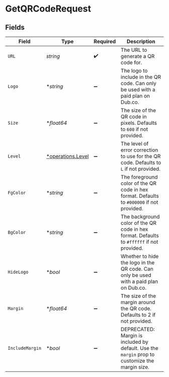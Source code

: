# GetQRCodeRequest


## Fields

| Field                                                                                          | Type                                                                                           | Required                                                                                       | Description                                                                                    |
| ---------------------------------------------------------------------------------------------- | ---------------------------------------------------------------------------------------------- | ---------------------------------------------------------------------------------------------- | ---------------------------------------------------------------------------------------------- |
| `URL`                                                                                          | *string*                                                                                       | :heavy_check_mark:                                                                             | The URL to generate a QR code for.                                                             |
| `Logo`                                                                                         | **string*                                                                                      | :heavy_minus_sign:                                                                             | The logo to include in the QR code. Can only be used with a paid plan on Dub.co.               |
| `Size`                                                                                         | **float64*                                                                                     | :heavy_minus_sign:                                                                             | The size of the QR code in pixels. Defaults to `600` if not provided.                          |
| `Level`                                                                                        | [*operations.Level](../../models/operations/level.md)                                          | :heavy_minus_sign:                                                                             | The level of error correction to use for the QR code. Defaults to `L` if not provided.         |
| `FgColor`                                                                                      | **string*                                                                                      | :heavy_minus_sign:                                                                             | The foreground color of the QR code in hex format. Defaults to `#000000` if not provided.      |
| `BgColor`                                                                                      | **string*                                                                                      | :heavy_minus_sign:                                                                             | The background color of the QR code in hex format. Defaults to `#ffffff` if not provided.      |
| `HideLogo`                                                                                     | **bool*                                                                                        | :heavy_minus_sign:                                                                             | Whether to hide the logo in the QR code. Can only be used with a paid plan on Dub.co.          |
| `Margin`                                                                                       | **float64*                                                                                     | :heavy_minus_sign:                                                                             | The size of the margin around the QR code. Defaults to 2 if not provided.                      |
| `IncludeMargin`                                                                                | **bool*                                                                                        | :heavy_minus_sign:                                                                             | DEPRECATED: Margin is included by default. Use the `margin` prop to customize the margin size. |
